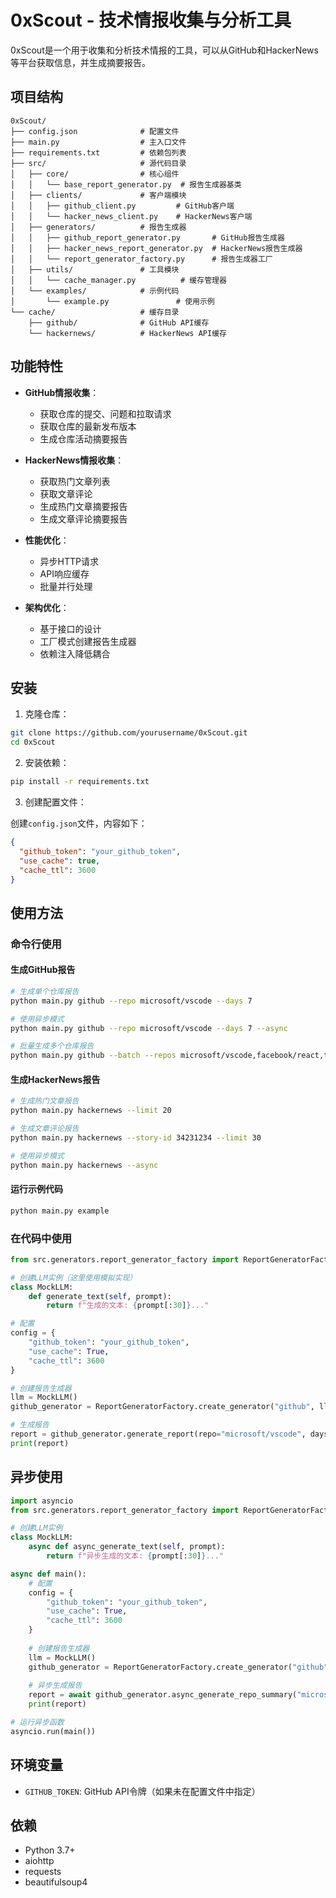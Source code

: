 # 0xScout - 技术情报收集与分析工具

0xScout是一个用于收集和分析技术情报的工具，可以从GitHub和HackerNews等平台获取信息，并生成摘要报告。

## 项目结构

```
0xScout/
├── config.json              # 配置文件
├── main.py                  # 主入口文件
├── requirements.txt         # 依赖包列表
├── src/                     # 源代码目录
│   ├── core/                # 核心组件
│   │   └── base_report_generator.py  # 报告生成器基类
│   ├── clients/             # 客户端模块
│   │   ├── github_client.py         # GitHub客户端
│   │   └── hacker_news_client.py    # HackerNews客户端
│   ├── generators/          # 报告生成器
│   │   ├── github_report_generator.py       # GitHub报告生成器
│   │   ├── hacker_news_report_generator.py  # HackerNews报告生成器
│   │   └── report_generator_factory.py      # 报告生成器工厂
│   ├── utils/               # 工具模块
│   │   └── cache_manager.py          # 缓存管理器
│   └── examples/            # 示例代码
│       └── example.py               # 使用示例
└── cache/                   # 缓存目录
    ├── github/              # GitHub API缓存
    └── hackernews/          # HackerNews API缓存
```

## 功能特性

- **GitHub情报收集**：
  - 获取仓库的提交、问题和拉取请求
  - 获取仓库的最新发布版本
  - 生成仓库活动摘要报告

- **HackerNews情报收集**：
  - 获取热门文章列表
  - 获取文章评论
  - 生成热门文章摘要报告
  - 生成文章评论摘要报告

- **性能优化**：
  - 异步HTTP请求
  - API响应缓存
  - 批量并行处理

- **架构优化**：
  - 基于接口的设计
  - 工厂模式创建报告生成器
  - 依赖注入降低耦合

## 安装

1. 克隆仓库：

```bash
git clone https://github.com/yourusername/0xScout.git
cd 0xScout
```

2. 安装依赖：

```bash
pip install -r requirements.txt
```

3. 创建配置文件：

创建`config.json`文件，内容如下：

```json
{
  "github_token": "your_github_token",
  "use_cache": true,
  "cache_ttl": 3600
}
```

## 使用方法

### 命令行使用

#### 生成GitHub报告

```bash
# 生成单个仓库报告
python main.py github --repo microsoft/vscode --days 7

# 使用异步模式
python main.py github --repo microsoft/vscode --days 7 --async

# 批量生成多个仓库报告
python main.py github --batch --repos microsoft/vscode,facebook/react,tensorflow/tensorflow --days 7
```

#### 生成HackerNews报告

```bash
# 生成热门文章报告
python main.py hackernews --limit 20

# 生成文章评论报告
python main.py hackernews --story-id 34231234 --limit 30

# 使用异步模式
python main.py hackernews --async
```

#### 运行示例代码

```bash
python main.py example
```

### 在代码中使用

```python
from src.generators.report_generator_factory import ReportGeneratorFactory

# 创建LLM实例（这里使用模拟实现）
class MockLLM:
    def generate_text(self, prompt):
        return f"生成的文本: {prompt[:30]}..."

# 配置
config = {
    "github_token": "your_github_token",
    "use_cache": True,
    "cache_ttl": 3600
}

# 创建报告生成器
llm = MockLLM()
github_generator = ReportGeneratorFactory.create_generator("github", llm, config)

# 生成报告
report = github_generator.generate_report(repo="microsoft/vscode", days=7)
print(report)
```

## 异步使用

```python
import asyncio
from src.generators.report_generator_factory import ReportGeneratorFactory

# 创建LLM实例
class MockLLM:
    async def async_generate_text(self, prompt):
        return f"异步生成的文本: {prompt[:30]}..."

async def main():
    # 配置
    config = {
        "github_token": "your_github_token",
        "use_cache": True,
        "cache_ttl": 3600
    }
    
    # 创建报告生成器
    llm = MockLLM()
    github_generator = ReportGeneratorFactory.create_generator("github", llm, config)
    
    # 异步生成报告
    report = await github_generator.async_generate_repo_summary("microsoft/vscode", days=7)
    print(report)

# 运行异步函数
asyncio.run(main())
```

## 环境变量

- `GITHUB_TOKEN`: GitHub API令牌（如果未在配置文件中指定）

## 依赖

- Python 3.7+
- aiohttp
- requests
- beautifulsoup4


